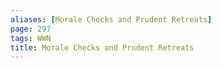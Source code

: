 ```yaml
---
aliases: [Morale Checks and Prudent Retreats]
page: 297
tags: WWN
title: Morale Checks and Prudent Retreats
---
```

